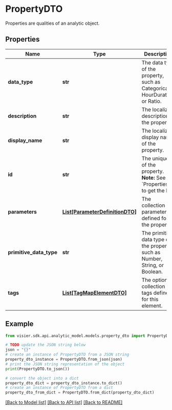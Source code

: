 # PropertyDTO

Properties are qualities of an analytic object.

## Properties

Name | Type | Description | Notes
------------ | ------------- | ------------- | -------------
**data_type** | **str** | The data type of the property, such as Categorical, HourDuration, or Ratio. | [optional] 
**description** | **str** | The localized description of the property. | [optional] 
**display_name** | **str** | The localized display name of the property. | [optional] 
**id** | **str** | The unique ID of the property.  **Note:** See &#x60;Properties&#x60; to get the ID. | [optional] 
**parameters** | [**List[ParameterDefinitionDTO]**](ParameterDefinitionDTO.md) | The collection of parameters defined for the property. | [optional] 
**primitive_data_type** | **str** | The primitive data type of the property, such as Number, String, or Boolean. | [optional] 
**tags** | [**List[TagMapElementDTO]**](TagMapElementDTO.md) | The optional collection of tags defined for this element. | [optional] 

## Example

```python
from visier.sdk.api.analytic_model.models.property_dto import PropertyDTO

# TODO update the JSON string below
json = "{}"
# create an instance of PropertyDTO from a JSON string
property_dto_instance = PropertyDTO.from_json(json)
# print the JSON string representation of the object
print(PropertyDTO.to_json())

# convert the object into a dict
property_dto_dict = property_dto_instance.to_dict()
# create an instance of PropertyDTO from a dict
property_dto_from_dict = PropertyDTO.from_dict(property_dto_dict)
```
[[Back to Model list]](../README.md#documentation-for-models) [[Back to API list]](../README.md#documentation-for-api-endpoints) [[Back to README]](../README.md)


